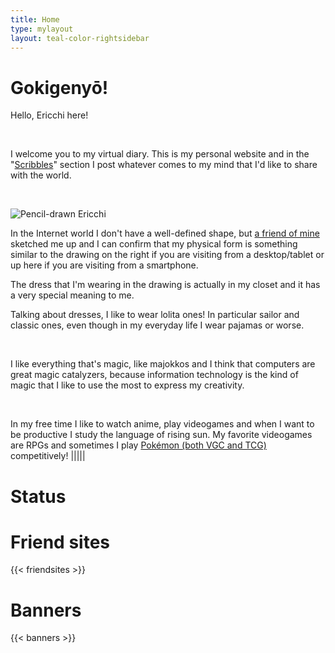 ```yaml
---
title: Home
type: mylayout
layout: teal-color-rightsidebar
---
```


# Gokigenyō!

Hello, Ericchi here!

&nbsp;

I welcome you to my virtual diary. This is my personal website and in the "[Scribbles](posts/)" section I post whatever comes to my mind that I'd like to share with the world.

&nbsp;

<div class="drawing"><img alt="Pencil-drawn Ericchi" class="image desktop-only-right-sidebar" style="background-clip: content-box; shape-outside: polygon(30% 34%, 7% 20%, 30% 0, 71% 0, 86% 18%, 87% 43%, 100% 48%, 73% 100%, 36% 100%, 36% 69%, 0 61%, 3% 50%);" src="/images/portrait.webp" onerror='this.onerror = null; this.src="images/portrait.png"'></div>

In the Internet world I don't have a well-defined shape, but [a friend of mine](https://www.facebook.com/mathelt.6) sketched me up and I can confirm that my physical form is something similar to the drawing on the right if you are visiting from a desktop/tablet or up here if you are visiting from a smartphone.

The dress that I'm wearing in the drawing is actually in my closet and it has a very special meaning to me.

Talking about dresses, I like to wear lolita ones! In particular sailor and classic ones, even though in my everyday life I wear pajamas or worse.

&nbsp;

I like everything that's magic, like majokkos and I think that computers are great magic catalyzers, because information technology is the kind of magic that I like to use the most to express my creativity.

&nbsp;

In my free time I like to watch anime, play videogames and when I want to be productive I study the language of rising sun. My favorite videogames are RPGs and sometimes I play [Pokémon (both VGC and TCG)](https://www.pokemon.com/play-pokemon/) competitively!
|||||
# Status
<div id="statuscafe" class="underline"><div id="statuscafe-username"></div><div id="statuscafe-content" class="norecolor"></div></div><script src="https://status.cafe/current-status.js?name=ericchi" defer></script>

# Friend sites

<div class="norecolor">
    <div id="banners-friendsites" class="bannerini center">{{< friendsites >}}</div>
</div>

# Banners
<div class="norecolor">
    <div id="banners-stuff" class="bannerini center">{{< banners >}}</div>
</div>
